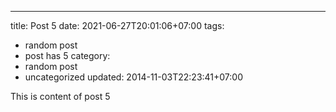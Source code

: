 ---
title: Post 5
date: 2021-06-27T20:01:06+07:00
tags:
  - random post
  - post has 5
category:
  - random post
  - uncategorized
updated: 2014-11-03T22:23:41+07:00

This is content of post 5
